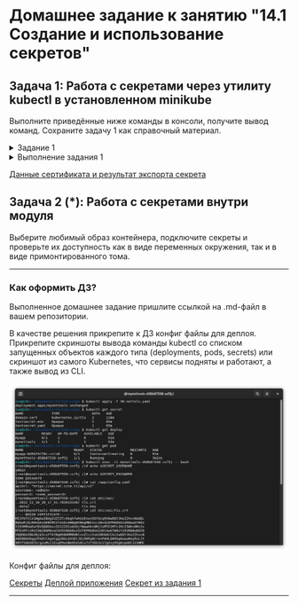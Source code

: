# Домашнее задание к занятию "14.1 Создание и использование секретов"

## Задача 1: Работа с секретами через утилиту kubectl в установленном minikube

Выполните приведённые ниже команды в консоли, получите вывод команд. Сохраните
задачу 1 как справочный материал.

<details>
    <summary>Задание 1</summary>

### Как создать секрет?

```
openssl genrsa -out cert.key 4096
openssl req -x509 -new -key cert.key -days 3650 -out cert.crt \
-subj '/C=RU/ST=Moscow/L=Moscow/CN=server.local'
kubectl create secret tls domain-cert --cert=certs/cert.crt --key=certs/cert.key
```

### Как просмотреть список секретов?

```
kubectl get secrets
kubectl get secret
```

### Как просмотреть секрет?

```
kubectl get secret domain-cert
kubectl describe secret domain-cert
```

### Как получить информацию в формате YAML и/или JSON?

```
kubectl get secret domain-cert -o yaml
kubectl get secret domain-cert -o json
```

### Как выгрузить секрет и сохранить его в файл?

```
kubectl get secrets -o json > secrets.json
kubectl get secret domain-cert -o yaml > domain-cert.yml
```

### Как удалить секрет?

```
kubectl delete secret domain-cert
```

### Как загрузить секрет из файла?

```
kubectl apply -f domain-cert.yml
```
</details>


<details>
    <summary>Выполнение задания 1</summary>

```bash
iva@c9v:~/Documents/14 $ kubectl get pods
No resources found in default namespace.
iva@c9v:~/Documents/14 $ kubectl get ns
NAME              STATUS   AGE
default           Active   49d
kube-node-lease   Active   49d
kube-public       Active   49d
kube-system       Active   49d
iva@c9v:~/Documents/14 $ kubectl get pods
No resources found in default namespace.
iva@c9v:~/Documents/14 $ kubectl get secret
No resources found in default namespace.
iva@c9v:~/Documents/14 $ kubectl get secrets
No resources found in default namespace.
```

```bash
iva@c9v:~/Documents/14 $ mkdir certs
iva@c9v:~/Documents/14 $ cd certs/
iva@c9v:~/Documents/14/certs $ openssl genrsa -out cert.key 4096
iva@c9v:~/Documents/14/certs $ openssl req -x509 -new -key cert.key -days 3650 -out cert.crt -subj '/C=RU/ST=Moscow/L=Moscow/CN=server.local'
iva@c9v:~/Documents/14/certs $ cd ..
iva@c9v:~/Documents/14 $ kubectl create secret tls domain-cert --cert=certs/cert.crt --key=certs/cert.key
secret/domain-cert created
iva@c9v:~/Documents/14 $ kubectl get secrets
NAME          TYPE                DATA   AGE
domain-cert   kubernetes.io/tls   2      39s
iva@c9v:~/Documents/14 $ kubectl get secret
NAME          TYPE                DATA   AGE
domain-cert   kubernetes.io/tls   2      48s
```

```bash
iva@c9v:~/Documents/14 $ kubectl get secret domain-cert
NAME          TYPE                DATA   AGE
domain-cert   kubernetes.io/tls   2      83s
iva@c9v:~/Documents/14 $ kubectl describe secret domain-cert
Name:         domain-cert
Namespace:    default
Labels:       <none>
Annotations:  <none>

Type:  kubernetes.io/tls

Data
====
tls.crt:  1944 bytes
tls.key:  3272 bytes

```

```bash
iva@c9v:~/Documents/14 $ kubectl get secret domain-cert -o yaml
apiVersion: v1
data:
  tls.crt: LS0tLS1CRUdJTiBDRVJUSUZJQ0FURS0tLS0tCk1JSUZiVENDQTFXZ0F3SUJBZ0lVWnRa<cut>
  tls.key: LS0tLS1CRUdJTiBQUklWQVRFIEtFWS0tLS0tCk1JSUpRZ0lCQURBTkJna3Foa2lHOXcw<cut>
kind: Secret
metadata:
  creationTimestamp: "2022-11-16T17:53:44Z"
  name: domain-cert
  namespace: default
  resourceVersion: "16429"
  uid: e5b588f7-f1d0-4348-87e0-ab4aed8978e2
type: kubernetes.io/tls

```

```bash
iva@c9v:~/Documents/14 $ kubectl get secret domain-cert -o json
{
    "apiVersion": "v1",
    "data": {
        "tls.crt": "LS0tLS1CRUdJTiBDRVJUSUZJQ0FURS0tLS0tCk1JSUZiVENDQTFXZ0F3SUJBZ0lVWnRa<cut>",
        "tls.key": "LS0tLS1CRUdJTiBQUklWQVRFIEtFWS0tLS0tCk1JSUpRZ0lCQURBTkJna3Foa2lHOXcw<cut>"
    },
    "kind": "Secret",
    "metadata": {
        "creationTimestamp": "2022-11-16T17:53:44Z",
        "name": "domain-cert",
        "namespace": "default",
        "resourceVersion": "16429",
        "uid": "e5b588f7-f1d0-4348-87e0-ab4aed8978e2"
    },
    "type": "kubernetes.io/tls"
}

```

```bash
iva@c9v:~/Documents/14 $ kubectl delete secret domain-cert
secret "domain-cert" deleted
iva@c9v:~/Documents/14 $ kubectl get secrets
No resources found in default namespace.
```

```bash
iva@c9v:~/Documents/14 $ kubectl apply -f domain-cert.yml
secret/domain-cert created
iva@c9v:~/Documents/14 $ kubectl get secrets
NAME          TYPE                DATA   AGE
domain-cert   kubernetes.io/tls   2      7s
```

 Секреты доступны в зависимости от используемого namespace

```bash
iva@c9v:~/Documents/14 $ kubectl get ns
NAME              STATUS   AGE
default           Active   49d
kube-node-lease   Active   49d
kube-public       Active   49d
kube-system       Active   49d
stage             Active   25s
iva@c9v:~/Documents/14 $ kubectl config set-context --current --namespace=default
Context "kubernetes-admin@cluster.local" modified.
iva@c9v:~/Documents/14 $ kubectl get ns
NAME              STATUS   AGE
default           Active   49d
kube-node-lease   Active   49d
kube-public       Active   49d
kube-system       Active   49d
stage             Active   43s
iva@c9v:~/Documents/14 $ kubectl get secret
NAME          TYPE                DATA   AGE
domain-cert   kubernetes.io/tls   2      3m40s
```
</details>

[Данные сертификата и результат экспорта секрета](./14.1/certs/)

## Задача 2 (*): Работа с секретами внутри модуля

Выберите любимый образ контейнера, подключите секреты и проверьте их доступность
как в виде переменных окружения, так и в виде примонтированного тома.

---

### Как оформить ДЗ?

Выполненное домашнее задание пришлите ссылкой на .md-файл в вашем репозитории.

В качестве решения прикрепите к ДЗ конфиг файлы для деплоя. Прикрепите скриншоты вывода команды kubectl со списком запущенных объектов каждого типа (deployments, pods, secrets) или скриншот из самого Kubernetes, что сервисы подняты и работают, а также вывод из CLI.

![](./14.1/img/14-Secrets-01.png)

Конфиг файлы для деплоя:

[Секреты](./14.1/stage/20-secrets.yaml)
[Деплой приложения](./14.1/stage/30-nettols.yaml)
[Секрет из задания 1](./14.1/stage/domain-cert.yaml)


---
